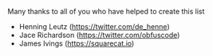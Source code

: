 Many thanks to all of you who have helped to create this list

- Henning Leutz (https://twitter.com/de_henne)
- Jace Richardson (https://twitter.com/obfuscode)
- James Ivings (https://squarecat.io)